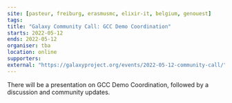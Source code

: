 ```yaml
---
site: [pasteur, freiburg, erasmusmc, elixir-it, belgium, genouest]
tags: 
title: "Galaxy Community Call: GCC Demo Coordination"
starts: 2022-05-12
ends: 2022-05-12
organiser: tba
location: online
supporters:
external: "https://galaxyproject.org/events/2022-05-12-community-call/"
---
```


There will be a presentation on GCC Demo Coordination, followed by a discussion and community updates.
